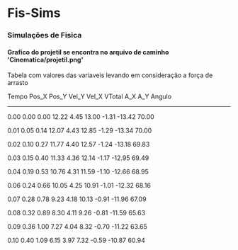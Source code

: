 # Fis-Sims
### Simulações de Fisica
#### Grafico do projetil se encontra no arquivo de caminho 'Cinematica/projetil.png'

Tabela com valores das variaveis levando em consideração a força de arrasto

Tempo    Pos_X   Pos_Y    Vel_Y     Vel_X    VTotal    A_X    A_Y    Angulo

---------------------------------------------------------------------------

0.00    0.00    0.00    12.22     4.45    13.00   -1.31   -13.42     70.00

0.01    0.05    0.14    12.07     4.43    12.85   -1.29   -13.34     70.00

0.02    0.10    0.27    11.77     4.40    12.57   -1.24   -13.18     69.83

0.03    0.15    0.40    11.33     4.36    12.14   -1.17  -12.95    69.49

0.04    0.19    0.53    10.76     4.31    11.59   -1.10  -12.66    68.95

0.06    0.24    0.66    10.05     4.25    10.91   -1.01  -12.32    68.16

0.07    0.28    0.78    9.23     4.18    10.13   -0.91  -11.96     67.09

0.08    0.32    0.89    8.30     4.11    9.26   -0.81   -11.59     65.63

0.09    0.36    1.00    7.27     4.04    8.32   -0.70   -11.22     63.65

0.10    0.40    1.09    6.15     3.97    7.32   -0.59   -10.87     60.94



